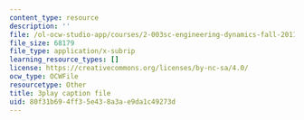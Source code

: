 ```yaml
---
content_type: resource
description: ''
file: /ol-ocw-studio-app/courses/2-003sc-engineering-dynamics-fall-2011/80f31b694ff35e438a3ae9da1c49273d_wERH7LtoUuE.vtt
file_size: 68179
file_type: application/x-subrip
learning_resource_types: []
license: https://creativecommons.org/licenses/by-nc-sa/4.0/
ocw_type: OCWFile
resourcetype: Other
title: 3play caption file
uid: 80f31b69-4ff3-5e43-8a3a-e9da1c49273d
---
```

